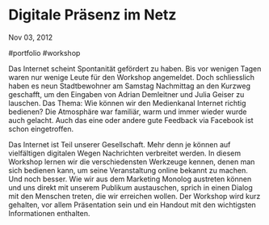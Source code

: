 # Digitale Präsenz im Netz
Nov 03, 2012

#portfolio #workshop

Das Internet scheint Spontanität gefördert zu haben. Bis vor wenigen Tagen waren nur wenige Leute für den Workshop angemeldet. Doch schliesslich haben es neun Stadtbewohner am Samstag Nachmittag an den Kurzweg geschafft, um den Eingaben von Adrian Demleitner und Julia Geiser zu lauschen. Das Thema: Wie können wir den Medienkanal Internet richtig bedienen? Die Atmosphäre war familiär, warm und immer wieder wurde auch gelacht. Auch das eine oder andere gute Feedback via Facebook ist schon eingetroffen.

Das Internet ist Teil unserer Gesellschaft. Mehr denn je können auf vielfältigen digitalen Wegen Nachrichten verbreitet werden. In diesem Workshop lernen wir die verschiedensten Werkzeuge kennen, denen man sich bedienen kann, um seine Veranstaltung online bekannt zu machen. Und noch besser. Wie wir aus dem Marketing Monolog austreten können und uns direkt mit unserem Publikum austauschen, sprich in einen Dialog mit den Menschen treten, die wir erreichen wollen. Der Workshop wird kurz gehalten, vor allem Präsentation sein und ein Handout mit den wichtigsten Informationen enthalten.